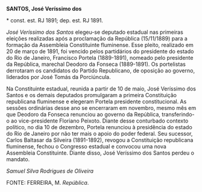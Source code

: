 **SANTOS, José Veríssimo dos**

\* const. est. RJ 1891; dep. est. RJ 1891.

*José Veríssimo dos Santos* elegeu-se deputado estadual nas primeiras
eleições realizadas após a proclamação da República (15/11/1889) para a
formação da Assembleia Constituinte fluminense. Esse pleito, realizado
em 20 de março de 1891, foi vencido pelos partidários do presidente do
estado do Rio de Janeiro, Francisco Portela (1889-1891), nomeado pelo
presidente da República, marechal Deodoro da Fonseca (1889-1891). Os
portelistas derrotaram os candidatos do Partido Republicano, de oposição
ao governo, liderados por José Tomás da Porciúncula.

Na Constituinte estadual, reunida a partir de 10 de maio, José Veríssimo
dos Santos e os demais deputados promulgaram a primeira Constituição
republicana fluminense e elegeram Portela presidente constitucional. As
sessões ordinárias desse ano se encerraram em novembro, mesmo mês em que
Deodoro da Fonseca renunciou ao governo da República, transferindo-o ao
vice-presidente Floriano Peixoto. Diante desse conturbado contexto
político, no dia 10 de dezembro, Portela renunciou à presidência do
estado do Rio de Janeiro por não ter mais o apoio do poder federal. Seu
sucessor, Carlos Baltasar da Silveira (1891-1892), revogou a
Constituição republicana fluminense, fechou o Congresso estadual e
convocou uma nova Assembleia Constituinte. Diante disso, José Veríssimo
dos Santos perdeu o mandato.

*Samuel Silva Rodrigues de Oliveira*

FONTE: FERREIRA, M. *República*.
